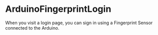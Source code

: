 # ArduinoFingerprintLogin
When you visit a login page, you can sign in using a Fingerprint Sensor connected to the Arduino.
